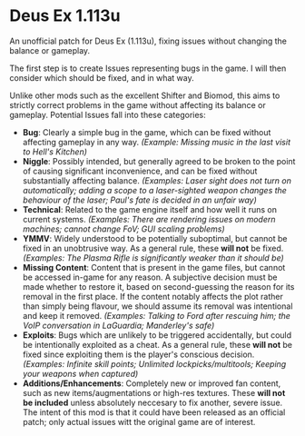 # Deus Ex 1.113u
An unofficial patch for Deus Ex (1.113u), fixing issues without changing the balance or gameplay.

The first step is to create Issues representing bugs in the game. I will then consider which should be fixed, and in what way.

Unlike other mods such as the excellent Shifter and Biomod, this aims to strictly correct problems in the game without affecting its balance or gameplay. Potential Issues fall into these categories:

* **Bug**: Clearly a simple bug in the game, which can be fixed without affecting gameplay in any way. *(Example: Missing music in the last visit to Hell's Kitchen)*
* **Niggle**: Possibly intended, but generally agreed to be broken to the point of causing significant inconvenience, and can be fixed without substantially affecting balance. *(Examples: Laser sight does not turn on automatically; adding a scope to a laser-sighted weapon changes the behaviour of the laser; Paul's fate is decided in an unfair way)*
* **Technical**: Related to the game engine itself and how well it runs on current systems. *(Examples: There are rendering issues on modern machines; cannot change FoV; GUI scaling problems)*
* **YMMV**: Widely understood to be potentially suboptimal, but cannot be fixed in an unobtrusive way. As a general rule, these **will not** be fixed. *(Examples: The Plasma Rifle is significantly weaker than it should be)*
* **Missing Content**: Content that is present in the game files, but cannot be accessed in-game for any reason. A subjective decision must be made whether to restore it, based on second-guessing the reason for its removal in the first place. If the content notably affects the plot rather than simply being flavour, we should assume its removal was intentional and keep it removed. *(Examples: Talking to Ford after rescuing him; the VoIP conversation in LaGuardia; Manderley's safe)*
* **Exploits**: Bugs which are unlikely to be triggered accidentally, but could be intentionally exploited as a cheat. As a general rule, these **will not** be fixed since exploiting them is the player's conscious decision. *(Examples: Infinite skill points; Unlimited lockpicks/multitools; Keeping your weapons when captured)*
* **Additions/Enhancements**: Completely new or improved fan content, such as new items/augmentations or high-res textures. These **will not be included** unless absolutely neccesary to fix another, severe issue. The intent of this mod is that it could have been released as an official patch; only actual issues witt the original game are of interest.
